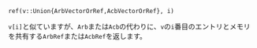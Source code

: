 ```
ref(v::Union{ArbVectorOrRef,AcbVectorOrRef}, i)
```

`v[i]`と似ていますが、`Arb`または`Acb`の代わりに、`v`の`i`番目のエントリとメモリを共有する`ArbRef`または`AcbRef`を返します。

